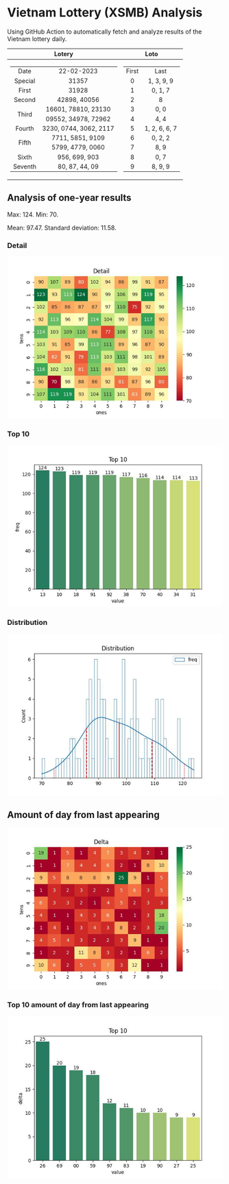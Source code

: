 # Vietnam Lottery (XSMB) Analysis

Using GitHub Action to automatically fetch and analyze results of the Vietnam lottery daily.

| Lotery      | Loto |
| :-----------: | :-----------: |
| <table><tr><td>Date</td><td>22-02-2023</td></tr><tr><td>Special</td><td>31357</td></tr><tr><td>First</td><td>31928</td></tr><tr><td>Second</td><td>42898, 40056</td></tr><tr><td rowspan="2">Third</td><td>16601, 78810, 23130</td></tr><tr><td>09552, 34978, 72962</td></tr><tr><td>Fourth</td><td>3230, 0744, 3062, 2117</td></tr><tr><td rowspan="2">Fifth</td><td>7711, 5851, 9109</td></tr><tr><td>5799, 4779, 0060</td></tr><tr><td>Sixth</td><td>956, 699, 903</td></tr><tr><td>Seventh</td><td>80, 87, 44, 09</td></tr></table> | <table><tr><td>First</td><td>Last</td></tr><tr><td>0</td><td>1, 3, 9, 9</td></tr><tr><td>1</td><td>0, 1, 7</td></tr><tr><td>2</td><td>8</td></tr><tr><td>3</td><td>0, 0</td></tr><tr><td>4</td><td>4, 4</td></tr><tr><td>5</td><td>1, 2, 6, 6, 7</td></tr><tr><td>6</td><td>0, 2, 2</td></tr><tr><td>7</td><td>8, 9</td></tr><tr><td>8</td><td>0, 7</td></tr><tr><td>9</td><td>8, 9, 9</td></tr></table> |

<h2>Analysis of one-year results</h2>

Max: 124. Min: 70.

Mean: 97.47. Standard deviation: 11.58.

<h3>Detail</h3>

![Detail](images/heatmap.jpg)

<h3>Top 10</h3>

![Top 10](images/top-10.jpg)

<h3>Distribution</h3>

![Distribution](images/distribution.jpg)

<h2>Amount of day from last appearing</h2>

![Delta](images/delta.jpg)

<h3>Top 10 amount of day from last appearing</h3>

![Delta top 10](images/delta_top_10.jpg)